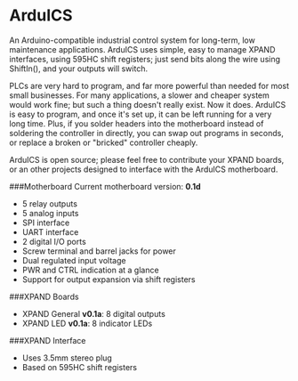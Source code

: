ArduICS
=======
An Arduino-compatible industrial control system for long-term, low maintenance applications. ArduICS uses simple, easy to manage XPAND interfaces, using 595HC shift registers; just send bits along the wire using ShiftIn(), and your outputs will switch.

PLCs are very hard to program, and far more powerful than needed for most small businesses. For many applications, a slower and cheaper system would work fine; but such a thing doesn't really exist. Now it does. ArduICS is easy to program, and once it's set up, it can be left running for a very long time. Plus, if you solder headers into the motherboard instead of soldering the controller in directly, you can swap out programs in seconds, or replace a broken or "bricked" controller cheaply.

ArduICS is open source; please feel free to contribute your XPAND boards, or an other projects designed to interface with the ArduICS motherboard.

###Motherboard
Current motherboard version: **0.1d**
* 5 relay outputs
* 5 analog inputs
* SPI interface
* UART interface
* 2 digital I/O ports
* Screw terminal and barrel jacks for power
* Dual regulated input voltage
* PWR and CTRL indication at a glance
* Support for output expansion via shift registers


###XPAND Boards
* XPAND General **v0.1a**: 8 digital outputs
* XPAND LED **v0.1a**: 8 indicator LEDs

###XPAND Interface
* Uses 3.5mm stereo plug
* Based on 595HC shift registers